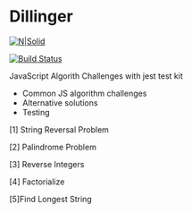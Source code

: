 # Dillinger

[![N|Solid](https://cldup.com/dTxpPi9lDf.thumb.png)](https://nodesource.com/products/nsolid)

[![Build Status](https://travis-ci.org/joemccann/dillinger.svg?branch=master)](https://travis-ci.org/joemccann/dillinger)

JavaScript Algorith Challenges with jest test kit

- Common JS algorithm challenges
- Alternative solutions
- Testing

[1] String Reversal Problem

[2] Palindrome Problem

[3] Reverse Integers

[4] Factorialize

[5]Find Longest String
